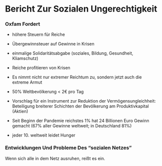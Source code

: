 # Bericht Zur Sozialen Ungerechtigkeit

### Oxfam Fordert

- höhere Steuern für Reiche
- Übergewinnsteuer auf Gewinne in Krisen
- einmalige Solidaritätsabgabe (soziales, Bildung, Gesundheit, Kliamschutz)

- Reiche profitieren von Krisen
- Es nimmt nicht nur extremer Reichtum zu, sondern jetzt auch die extreme Armut
- 50% Weltbevölkerung < 2€ pro Tag
- Vorschlag für ein Instrument zur Reduktion der Vermögensungleichheit: Beteiligung breiterer Schichten der Bevölkerung am Produktivkapital (Aktien)
- Seit Beginn der Pandemie reichstes 1% hat 24 Billionen Euro Gewinn gemacht (67% aller Gewinne weltweit; in Deutschland 81%)
- jeder 10. weltweit leidet Hunger

### Entwicklungen Und Probleme Des “sozialen Netzes”

Wenn sich alle in dem Netz ausruhen, reißt es ein.